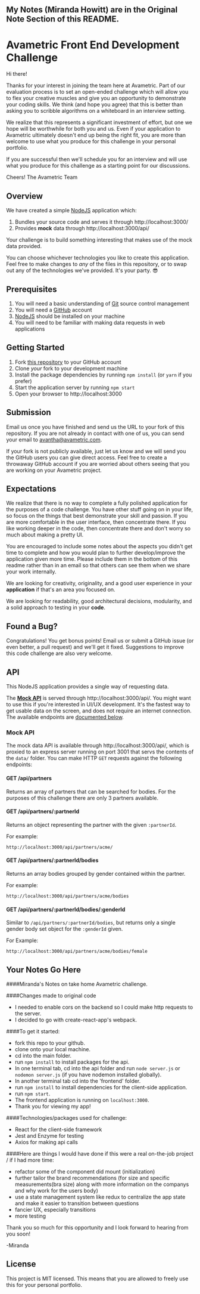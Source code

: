 ## My Notes (Miranda Howitt) are in the Original Note Section of this README.

# Avametric Front End Development Challenge

Hi there!

Thanks for your interest in joining the team here at Avametric. Part of our
evaluation process is to set an open-ended challenge which will allow you to
flex your creative muscles and give you an opportunity to demonstrate your
coding skills. We think (and hope you agree) that this is better than asking
you to scribble algorithms on a whiteboard in an interview setting.

We realize that this represents a significant investment of effort, but one we
hope will be worthwhile for both you and us. Even if your application to Avametric ultimately doesn't end up being the right fit, you are more than welcome to use what you
produce for this challenge in your personal portfolio.

If you are successful then we'll schedule you for an interview and will use what you produce for this challenge as a starting point for our discussions.

Cheers!
The Avametric Team

## Overview

We have created a simple [NodeJS](https://nodejs.org) application which:

1.  Bundles your source code and serves it through http://localhost:3000/
2.  Provides **mock** data through http://localhost:3000/api/

Your challenge is to build something interesting that makes use of the mock data provided.

You can choose whichever technologies you like to create this application. Feel
free to make changes to _any_ of the files in this repository, or to swap out
any of the technologies we've provided. It's your party. 😎

## Prerequisites

1.  You will need a basic understanding of [Git](https://git-scm.com/) source
    control management
2.  You will need a [GitHub](https://github.com/) account
3.  [NodeJS](http://nodejs.org/download/) should be installed on your machine
4.  You will need to be familiar with making data requests in web applications

## Getting Started

1.  Fork [this repository](https://github.com/avametric/front-end-code-challenge)
    to your GitHub account
2.  Clone _your_ fork to your development machine
3.  Install the package dependencies by running `npm install` (or `yarn` if you prefer)
4.  Start the application server by running `npm start`
5.  Open your browser to http://localhost:3000

## Submission

Email us once you have finished and send us the URL to your fork of this repository.
If you are not already in contact with one of us, you can send your email to
[avantha@avametric.com](mailto:avantha@avametric.com).

If your fork is not publicly available, just let us know and we will send you the
GitHub users you can give direct access. Feel free to create a throwaway GitHub
account if you are worried about others seeing that you are working on your Avametric project.

## Expectations

We realize that there is no way to complete a fully polished application for the
purposes of a code challenge. You have other stuff going on in your life, so focus
on the things that best demonstrate your skill and passion. If you are more
comfortable in the user interface, then concentrate there. If you like working
deeper in the code, then concentrate there and don't worry so much about making
a pretty UI.

You are encouraged to include some notes about the aspects you didn't get time
to complete and how you would plan to further develop/improve the application
given more time. Please include them in the bottom of this readme rather than in an email so that others can see them when we share your work internally.

We are looking for creativity, originality, and a good user experience in your
**application** if that's an area you focused on.

We are looking for readability, good architectural decisions, modularity, and a
solid approach to testing in your **code**.

## Found a Bug?

Congratulations! You get bonus points! Email us or submit a GitHub issue
(or even better, a pull request) and we'll get it fixed. Suggestions to improve
this code challenge are also very welcome.

## API

This NodeJS application provides a single way of requesting data.

The **[Mock API](#mock-api)** is served through http://localhost:3000/api/.
You might want to use this if you're interested in UI/UX development. It's the
fastest way to get usable data on the screen, and does not require an internet
connection. The available endpoints are [documented below](#mock-api).

### Mock API

The mock data API is available through http://localhost:3000/api/, which is
proxied to an express server running on port 3001 that servs the contents of
the `data/` folder. You can make HTTP `GET` requests against the following endpoints:

#### GET /api/partners

Returns an array of partners that can be searched for bodies. For the purposes
of this challenge there are only 3 partners available.

#### GET /api/partners/:partnerId

Returns an object representing the partner with the given `:partnerId`.

For example:

```
http://localhost:3000/api/partners/acme/
```

#### GET /api/partners/:partnerId/bodies

Returns an array bodies grouped by gender contained within the partner.

For example:

```
http://localhost:3000/api/partners/acme/bodies
```

#### GET /api/partners/:partnerId/bodies/:genderId

Similar to `/api/partners/:partnerId/bodies`, but returns only a single gender body set
object for the `:genderId` given.

For Example:

```
http://localhost:3000/api/partners/acme/bodies/female
```

## Your Notes Go Here

####Miranda's Notes on take home Avametric challenge.

####Changes made to original code

- I needed to enable cors on the backend so I could make http requests to the server.
- I decided to go with create-react-app's webpack.

####To get it started:

- fork this repo to your github.
- clone onto your local machine.
- cd into the main folder.
- run `npm install` to install packages for the api.
- In one terminal tab, cd into the api folder and run `node server.js` or `nodemon server.js` (if you have nodemon installed globally).
- In another terminal tab cd into the 'frontend' folder.
- run `npm install` to install dependencies for the client-side application.
- run `npm start`.
- The frontend application is running on `localhost:3000`.
- Thank you for viewing my app!

####Technologies/packages used for challenge:

- React for the client-side framework
- Jest and Enzyme for testing
- Axios for making api calls

####Here are things I would have done if this were a real on-the-job project / if I had more time:

- refactor some of the component did mount (initialization)
- further tailor the brand recommendations (for size and specific measurements(bra size) along with more information on the companys and why work for the users body)
- use a state management system like redux to centralize the app state and make it easier to transition between questions
- fancier UX, especially transitions
- more testing

Thank you so much for this opportunity and I look forward to hearing from you soon!

-Miranda

## License

This project is MIT licensed. This means that you are allowed to freely use this for your personal portfolio.
